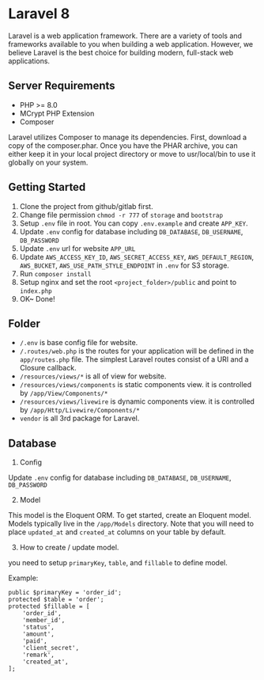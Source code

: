 # Laravel 8

Laravel is a web application framework. There are a variety of tools and frameworks available to you when building a web application. However, we believe Laravel is the best choice for building modern, full-stack web applications.

## Server Requirements

- PHP >= 8.0
- MCrypt PHP Extension
- Composer

Laravel utilizes Composer to manage its dependencies. First, download a copy of the composer.phar. Once you have the PHAR archive, you can either keep it in your local project directory or move to usr/local/bin to use it globally on your system. 

## Getting Started

1. Clone the project from github/gitlab first.
2. Change file permission ``chmod -r 777`` of ``storage`` and ``bootstrap``
3. Setup ``.env`` file in root. You can copy ``.env.example`` and create ``APP_KEY``.
4. Update ``.env`` config for database including ``DB_DATABASE``, ``DB_USERNAME``, ``DB_PASSWORD``
5. Update  ``.env`` url for website ``APP_URL``
6. Update ``AWS_ACCESS_KEY_ID``, ``AWS_SECRET_ACCESS_KEY``, ``AWS_DEFAULT_REGION``, ``AWS_BUCKET``, ``AWS_USE_PATH_STYLE_ENDPOINT`` in ``.env`` for S3 storage.
7. Run ``composer install``
8. Setup nginx and set the root ``<project_folder>/public`` and point to ``index.php``
9. OK~ Done!


## Folder

- `/.env` is base config file for website.
- `/.routes/web.php`  is the routes for your application will be defined in the `app/routes.php` file. The simplest Laravel routes consist of a URI and a Closure callback.
- `/resources/views/*` is all of view for website.
- `/resources/views/components` is static components view. it is controlled by `/app/View/Components/*`
- `/resources/views/livewire` is dynamic components view. it is controlled by `/app/Http/Livewire/Components/*`
- `vendor` is all 3rd package for Laravel.

## Database
1. Config

Update ``.env`` config for database including ``DB_DATABASE``, ``DB_USERNAME``, ``DB_PASSWORD``

2. Model

This model is the Eloquent ORM. To get started, create an Eloquent model. Models typically live in the ``/app/Models`` directory. Note that you will need to place ``updated_at`` and ``created_at`` columns on your table by default.

3. How to create / update model.

you need to setup `primaryKey`, `table`, and `fillable` to define model.

Example:
```
public $primaryKey = 'order_id';
protected $table = 'order';
protected $fillable = [
    'order_id',
    'member_id',
    'status',
    'amount',
    'paid',
    'client_secret',
    'remark',
    'created_at',
];
```
